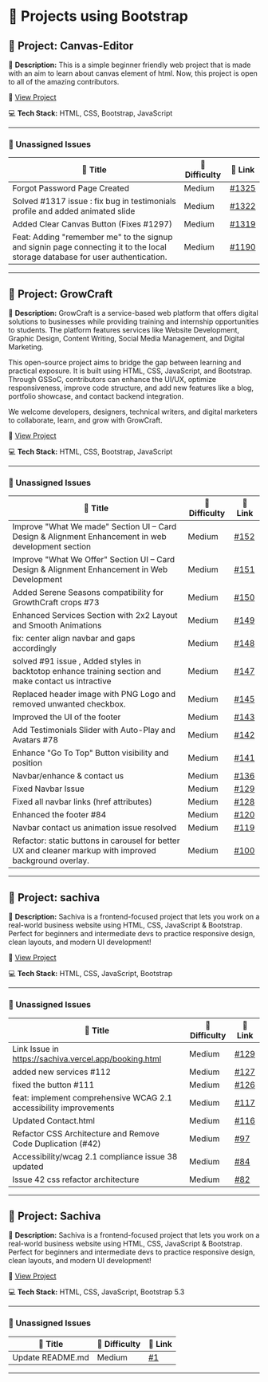 # 🚀 Projects using Bootstrap

## 📌 Project: Canvas-Editor

📝 **Description:** This is a simple beginner friendly web project that is made with an aim to learn about canvas element of html. Now, this project is open to all of the amazing contributors.

🔗 [View Project](https://github.com/vishanurag/Canvas-Editor/)

💻 **Tech Stack:** HTML, CSS, Bootstrap, JavaScript

---

### 🐛 Unassigned Issues

| 🔖 Title | 🎯 Difficulty | 🔗 Link |
|----------|----------------|---------|
| Forgot Password Page Created | Medium | [#1325](https://github.com/vishanurag/Canvas-Editor/pull/1325) |
| Solved #1317 issue : fix bug in testimonials profile and added animated slide | Medium | [#1322](https://github.com/vishanurag/Canvas-Editor/pull/1322) |
| Added Clear Canvas Button (Fixes #1297) | Medium | [#1319](https://github.com/vishanurag/Canvas-Editor/pull/1319) |
| Feat:  Adding "remember me" to the signup and signin page connecting it to the local storage database for user authentication. | Medium | [#1190](https://github.com/vishanurag/Canvas-Editor/issues/1190) |

---

## 📌 Project: GrowCraft

📝 **Description:** GrowCraft is a service-based web platform that offers digital solutions to businesses while providing training and internship opportunities to students. The platform features services like Website Development, Graphic Design, Content Writing, Social Media Management, and Digital Marketing.
 
 This open-source project aims to bridge the gap between learning and practical exposure. It is built using HTML, CSS, JavaScript, and Bootstrap. Through GSSoC, contributors can enhance the UI/UX, optimize responsiveness, improve code structure, and add new features like a blog, portfolio showcase, and contact backend integration.
 
 We welcome developers, designers, technical writers, and digital marketers to collaborate, learn, and grow with GrowCraft.

🔗 [View Project](https://github.com/gyanshankar1708/GrowCraft)

💻 **Tech Stack:** HTML, CSS, Bootstrap, JavaScript

---

### 🐛 Unassigned Issues

| 🔖 Title | 🎯 Difficulty | 🔗 Link |
|----------|----------------|---------|
| Improve "What We made" Section UI – Card Design & Alignment Enhancement in web development section | Medium | [#152](https://github.com/gyanshankar1708/GrowCraft/issues/152) |
| Improve "What We Offer" Section UI – Card Design & Alignment Enhancement in Web Development | Medium | [#151](https://github.com/gyanshankar1708/GrowCraft/issues/151) |
| Added Serene Seasons compatibility for GrowthCraft crops #73 | Medium | [#150](https://github.com/gyanshankar1708/GrowCraft/pull/150) |
| Enhanced Services Section with 2x2 Layout and Smooth Animations | Medium | [#149](https://github.com/gyanshankar1708/GrowCraft/pull/149) |
| fix: center align navbar and gaps accordingly | Medium | [#148](https://github.com/gyanshankar1708/GrowCraft/pull/148) |
| solved #91 issue , Added styles in backtotop enhance training section and make contact us intractive | Medium | [#147](https://github.com/gyanshankar1708/GrowCraft/pull/147) |
| Replaced header image with PNG Logo and removed unwanted checkbox. | Medium | [#145](https://github.com/gyanshankar1708/GrowCraft/pull/145) |
| Improved the UI of the footer | Medium | [#143](https://github.com/gyanshankar1708/GrowCraft/pull/143) |
| Add Testimonials Slider with Auto-Play and Avatars #78 | Medium | [#142](https://github.com/gyanshankar1708/GrowCraft/pull/142) |
| Enhance "Go To Top" Button visibility and position | Medium | [#141](https://github.com/gyanshankar1708/GrowCraft/pull/141) |
| Navbar/enhance & contact us | Medium | [#136](https://github.com/gyanshankar1708/GrowCraft/pull/136) |
| Fixed Navbar Issue | Medium | [#129](https://github.com/gyanshankar1708/GrowCraft/pull/129) |
| Fixed all navbar links (href attributes) | Medium | [#128](https://github.com/gyanshankar1708/GrowCraft/pull/128) |
| Enhanced the footer  #84 | Medium | [#120](https://github.com/gyanshankar1708/GrowCraft/pull/120) |
| Navbar contact us animation issue resolved | Medium | [#119](https://github.com/gyanshankar1708/GrowCraft/pull/119) |
| Refactor: static buttons in carousel for better UX and cleaner markup with improved background overlay. | Medium | [#100](https://github.com/gyanshankar1708/GrowCraft/pull/100) |

---

## 📌 Project: sachiva

📝 **Description:** Sachiva is a frontend-focused project that lets you work on a real-world business website using HTML, CSS, JavaScript & Bootstrap. Perfect for beginners and intermediate devs to practice responsive design, clean layouts, and modern UI development!

🔗 [View Project](https://github.com/sachiva1/sachiva)

💻 **Tech Stack:** HTML, CSS, JavaScript, Bootstrap

---

### 🐛 Unassigned Issues

| 🔖 Title | 🎯 Difficulty | 🔗 Link |
|----------|----------------|---------|
| Link Issue in https://sachiva.vercel.app/booking.html | Medium | [#129](https://github.com/sachiva1/sachiva/issues/129) |
| added new services #112 | Medium | [#127](https://github.com/sachiva1/sachiva/pull/127) |
| fixed the button #111 | Medium | [#126](https://github.com/sachiva1/sachiva/pull/126) |
| feat: implement comprehensive WCAG 2.1 accessibility improvements | Medium | [#117](https://github.com/sachiva1/sachiva/pull/117) |
| Updated Contact.html | Medium | [#116](https://github.com/sachiva1/sachiva/pull/116) |
| Refactor CSS Architecture and Remove Code Duplication (#42) | Medium | [#97](https://github.com/sachiva1/sachiva/pull/97) |
| Accessibility/wcag 2.1 compliance issue 38 updated | Medium | [#84](https://github.com/sachiva1/sachiva/pull/84) |
| Issue 42 css refactor architecture | Medium | [#82](https://github.com/sachiva1/sachiva/pull/82) |

---

## 📌 Project: Sachiva

📝 **Description:** Sachiva is a frontend-focused project that lets you work on a real-world business website using HTML, CSS, JavaScript & Bootstrap. Perfect for beginners and intermediate devs to practice responsive design, clean layouts, and modern UI development!

🔗 [View Project](https://github.com/sumitrathor1/sachiva)

💻 **Tech Stack:** HTML, CSS, JavaScript, Bootstrap 5.3

---

### 🐛 Unassigned Issues

| 🔖 Title | 🎯 Difficulty | 🔗 Link |
|----------|----------------|---------|
| Update README.md | Medium | [#1](https://github.com/sumitrathor1/sachiva/pull/1) |

---

